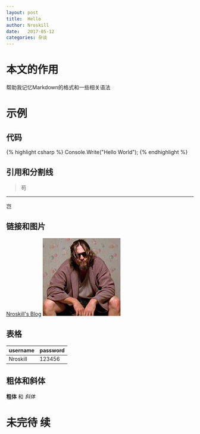 ```yaml
---
layout: post
title:  Hello
author: Nroskill
date:   2017-05-12
categories: 杂谈
---
```

# 本文的作用

帮助我记忆Markdown的格式和一些相关语法

# 示例

## 代码

{% highlight csharp %}
Console.Write("Hello World");
{% endhighlight %}

## 引用和分割线

> 苟

***

岂

## 链接和图片

[Nroskill's Blog]
![图片]

## 表格

| username | password |
|----------|----------|
| Nroskill | 123456   |

## 粗体和斜体

**粗体** 和 *斜体*

# 未完待 续

[Nroskill's Blog]: https://nroskill.github.io/
[图片]: /assets/headshot.jpg